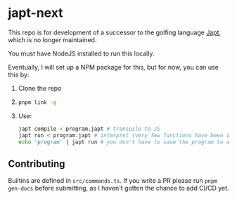 # japt-next

This repo is for development of a successor to the golfing language [Japt](https://github.com/ETHproductions/japt), which is no longer maintained.

You must have NodeJS installed to run this locally.

Eventually, I will set up a NPM package for this, but for now, you can use this by: 
1. Clone the repo
2.  ```sh
    pnpm link -g
    ```
3. Use:
    ```sh
    japt compile < program.japt # transpile to JS
    japt run < program.japt # interpret (very few functions have been implemented yet)
    echo 'program' | japt run # you don't have to save the program to a file
    ```

## Contributing

Builtins are defined in `src/commands.ts`. If you write a PR please run `pnpm gen-docs` before submitting, as I haven't gotten the chance to add CI/CD yet.
